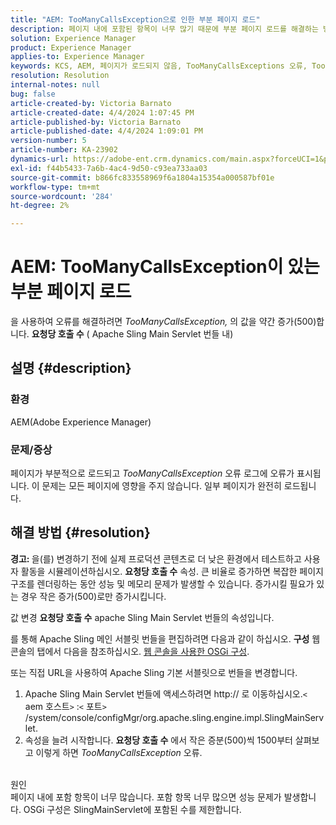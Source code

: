 ```yaml
---
title: "AEM: TooManyCallsException으로 인한 부분 페이지 로드"
description: 페이지 내에 포함된 항목이 너무 많기 때문에 부분 페이지 로드를 해결하는 방법에 대해 알아봅니다.
solution: Experience Manager
product: Experience Manager
applies-to: Experience Manager
keywords: KCS, AEM, 페이지가 로드되지 않음, TooManyCallsExceptions 오류, TooManyCallsExceptions, Adobe Experience Manager, 문제 해결, Experience Manager
resolution: Resolution
internal-notes: null
bug: false
article-created-by: Victoria Barnato
article-created-date: 4/4/2024 1:07:45 PM
article-published-by: Victoria Barnato
article-published-date: 4/4/2024 1:09:01 PM
version-number: 5
article-number: KA-23902
dynamics-url: https://adobe-ent.crm.dynamics.com/main.aspx?forceUCI=1&pagetype=entityrecord&etn=knowledgearticle&id=65ed9052-84f2-ee11-904b-6045bd034c54
exl-id: f44b5433-7a6b-4ac4-9d50-c93ea733aa03
source-git-commit: b866fc833558969f6a1804a15354a000587bf01e
workflow-type: tm+mt
source-wordcount: '284'
ht-degree: 2%

---
```


# AEM: TooManyCallsException이 있는 부분 페이지 로드


을 사용하여 오류를 해결하려면 *TooManyCallsException,* 의 값을 약간 증가(500)합니다. <b>요청당 호출 수</b> ( Apache Sling Main Servlet 번들 내)

## 설명 {#description}


### 환경

AEM(Adobe Experience Manager)

### 문제/증상

페이지가 부분적으로 로드되고 *TooManyCallsException* 오류 로그에 오류가 표시됩니다. 이 문제는 모든 페이지에 영향을 주지 않습니다. 일부 페이지가 완전히 로드됩니다.


## 해결 방법 {#resolution}


<b>경고: </b>을(를) 변경하기 전에 실제 프로덕션 콘텐츠로 더 낮은 환경에서 테스트하고 사용자 활동을 시뮬레이션하십시오. <b>요청당 호출 수</b> 속성. 큰 비율로 증가하면 복잡한 페이지 구조를 렌더링하는 동안 성능 및 메모리 문제가 발생할 수 있습니다. 증가시킬 필요가 있는 경우 작은 증가(500)로만 증가시킵니다. 

값 변경 <b>요청당 호출 수</b> apache Sling Main Servlet 번들의 속성입니다.

를 통해 Apache Sling 메인 서블릿 번들을 편집하려면 다음과 같이 하십시오. <b>구성</b> 웹 콘솔의 탭에서 다음을 참조하십시오. [웹 콘솔을 사용한 OSGi 구성](https://experienceleague.adobe.com/en/docs/experience-manager-65/content/implementing/deploying/configuring/configuring-osgi#osgi-configuration-with-the-web-console).

또는 직접 URL을 사용하여 Apache Sling 기본 서블릿으로 번들을 변경합니다.

1. Apache Sling Main Servlet 번들에 액세스하려면 http:// 로 이동하십시오.`<` aem 호스트`>` :`<` 포트`>` /system/console/configMgr/org.apache.sling.engine.impl.SlingMainServlet.
2. 속성을 늘려 시작합니다. <b>요청당 호출 수</b> 에서 작은 증분(500)씩 1500부터 살펴보고 이렇게 하면 *TooManyCallsException* 오류.

<br>원인<br>
페이지 내에 포함 항목이 너무 많습니다. 포함 항목 너무 많으면 성능 문제가 발생합니다. OSGi 구성은 SlingMainServlet에 포함된 수를 제한합니다.
